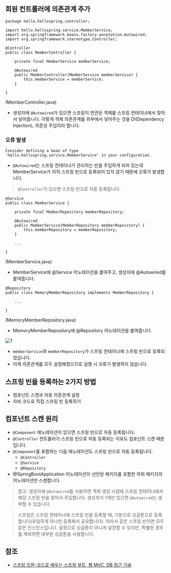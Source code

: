 ## 회원 컨트롤러에 의존관계 추가
```
package hello.hellospring.controller;

import hello.hellospring.service.MemberService;
import org.springframework.beans.factory.annotation.Autowired;
import org.springframework.stereotype.Controller;

@Controller
public class MemberController {

    private final MemberService memberService;

    @Autowired
    public MemberController(MemberService memberService) {
        this.memberService = memberService;
    }

}
```
(MemberController.java)
* 생성자에 ```@Autowired```가 있으면 스프링이 연관된 객체를 스프링 컨테이너에서 찾아서 넣어줍니다. 이렇게 객체 의존관계를 외부에서 넣어주는 것을 DI(Dependency Injection), 의존성 주입이라 합니다.

### 오류 발생
```
Consider defining a bean of type 'hello.hellospring.service.MemberService' in your configuration.
```
* ```@Autowired```는 스프링 컨테이너가 관리하는 빈을 주입하게 되어 있는데 MemberService가 아직 스프링 빈으로 등록되어 있지 않기 때문에 오류가 발생합니다.
> ```@Controller```가 있으면 스프링 빈으로 자동 등록됩니다.

```
@Service
public class MemberService {

    private final MemberRepository memberRepository;

    @Autowired
    public MemberService(MemberRepository memberRepository) {
        this.memberRepository = memberRepository;
    }
    
    ...

}
```
(MemberService.java)
* MemberService에 \@Service 어노테이션을 붙여주고, 생성자에 \@Autowired를 붙여줍니다.

```
@Repository
public class MemoryMemberRepository implements MemberRepository {

    ...

}
```
(MemoryMemberRepository.java)
* MemoryMemberRepository에 \@Repository 어노테이션을 붙여줍니다.

![1](https://raw.githubusercontent.com/smpark1020/tistory/master/Spring/%5B%EC%8A%A4%ED%94%84%EB%A7%81%20%EC%9E%85%EB%AC%B8%5D%20%EC%BB%B4%ED%8F%AC%EB%84%8C%ED%8A%B8%20%EC%8A%A4%EC%BA%94%EA%B3%BC%20%EC%9E%90%EB%8F%99%20%EC%9D%98%EC%A1%B4%EA%B4%80%EA%B3%84%20%EC%84%A4%EC%A0%95/1.PNG)
* ```memberService```와 ```memberRepository```가 스프링 컨테이너에 스프링 빈으로 등록되었습니다.
* 이제 의존관계를 모두 설정해줬으므로 실행 시 오류가 발생하지 않습니다.

## 스프링 빈을 등록하는 2가지 방법
* 컴포넌트 스캔과 자동 의존관계 설정
* 자바 코드로 직접 스프링 빈 등록하기

## 컴포넌트 스캔 원리
* ```@Component``` 애노테이션이 있으면 스프링 빈으로 자동 등록됩니다.
* ```@Controller``` 컨트롤러가 스프링 빈으로 자동 등록되는 이유도 컴포넌트 스캔 때문입니다.
* ```@Component```를 포함하는 다음 애노테이션도 스프링 빈으로 자동 등록됩니다.
  * ```@Controller```
  * ```@Service```
  * ```@Repository```
* \@SpringBootApplication 어노테이션이 선언된 패키지를 포함한 하위 패키지의 어노테이션만 스캔합니다.

> 참고: 생성자에 ```@Autowired```를 사용하면 객체 생성 시점에 스프링 컨테이너에서 해당 스프링 빈을 찾아서 주입합니다. 생성자가 1개만 있으면 ```@Autowired```는 생략할 수 있습니다.

> 스프링은 스프링 컨테이너에 스프링 빈을 등록할 때, 기본으로 싱글톤으로 등록합니다(유일하게 하나만 등록해서 공유합니다). 따라서 같은 스프링 빈이면 모두 같은 인스턴스입니다. 설정으로 싱글톤이 아니게 설정할 수 있지만, 특별한 경우를 제외하면 대부분 싱글톤을 사용합니다.

## 참조
* [스프링 입문-코드로 배우는 스프링 부트, 웹 MVC, DB 접근 기술](https://www.inflearn.com/course/%EC%8A%A4%ED%94%84%EB%A7%81-%EC%9E%85%EB%AC%B8-%EC%8A%A4%ED%94%84%EB%A7%81%EB%B6%80%ED%8A%B8/dashboard)